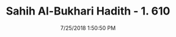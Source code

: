 ---
title        : "Sahih Al-Bukhari Hadith - 1. 610"
date         : 7/25/2018 1:50:50 PM
draft        : false
type         : "hadith"
layout       : "hadith"
BookCode     : "SHB"
VolumeNumber : "1"
HadithNumber : "610"
categories  :  ["Adhan-Getting up for prayer during Iqama"]
tags  :  ["Abdullah bin Abi Qatada"]
---